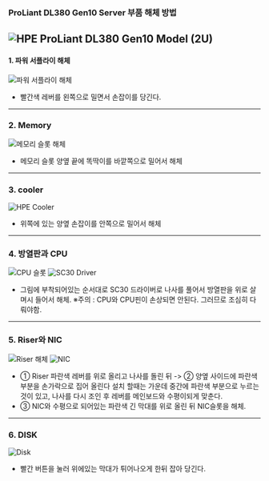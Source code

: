 ### ProLiant DL380 Gen10 Server 부품 해체 방법

![HPE ProLiant DL380 Gen10 Model (2U)](https://github.com/user-attachments/assets/e96a896f-d639-47c5-8710-6177f7b97c45)
---


#### 1. 파워 서플라이 해체

![파워 서플라이 해체](https://github.com/user-attachments/assets/142115c4-0b3b-455a-93f8-b5d874c1b660)


- 빨간색 레버를 왼쪽으로 밀면서 손잡이를 당긴다.

---
### 2. Memory

![메모리 슬롯 해체](https://github.com/user-attachments/assets/2e01a6c2-223e-42bb-867b-d987ee6cc69b)


-  메모리 슬롯 양옆 끝에 똑딱이를 바깥쪽으로 밀어서 해체

---
### 3. cooler

![HPE Cooler](https://github.com/user-attachments/assets/04aa45c1-9e06-477c-ab45-fb09b85636fe)


- 위쪽에 있는 양옆 손잡이를 안쪽으로 밀어서 해체

---
### 4. 방열판과 CPU

![CPU 슬롯](https://github.com/user-attachments/assets/0c6b58ac-d05c-4017-adc0-27e0da8aaa8a)
![SC30 Driver](https://github.com/user-attachments/assets/88a69daf-6fb7-4c87-886d-16c821511d6b)

- 그림에 부착되어있는 순서대로 SC30 드라이버로 나사를 풀어서 방열판을 위로 살며시 들어서 해체.
※주의 : CPU와 CPU핀이 손상되면 안된다. 그러므로 조심히 다뤄야함.

---
### 5.  Riser와 NIC

![Riser 해체](https://github.com/user-attachments/assets/50e66901-8c8b-4984-85fd-e8d971ffe76b)
![NIC](https://github.com/user-attachments/assets/dbe32624-0436-4e9c-999d-8f827e05bc7f)

- ① Riser 파란색 레버를 위로 올리고 나사를 돌린 뒤 -> ② 양옆 사이드에 파란색 부분을 손가락으로 집어 올린다 
설치 할때는 가운데 중간에 파란색 부분으로 누르는 것이 있고, 나사를 다시 조인 후 레버를 메인보드와 수평이되게 맞춘다.
- ③ NIC와 수평으로 되어있는 파란색 긴 막대를 위로 올린 뒤 NIC슬롯을 해체.

---
### 6. DISK

![Disk](https://github.com/user-attachments/assets/281e32c5-0b62-40ad-87db-7d8eb792e8d7)


- 빨간 버튼을 눌러 위에있는 막대가 튀어나오게 한뒤 잡아 당긴다.
